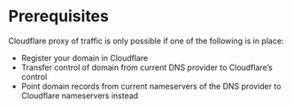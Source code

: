 # Prerequisites

Cloudflare proxy of traffic is only possible if one of the following is in place:

* Register your domain in Cloudflare
* &#x20;Transfer control of domain from current DNS provider to Cloudflare’s control&#x20;
* &#x20;Point domain records from current nameservers of the DNS provider to Cloudflare nameservers instead
